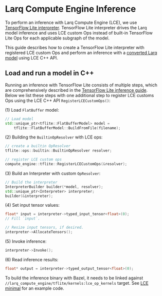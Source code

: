 # Larq Compute Engine Inference
To perform an inference with Larq Compute Engine (LCE), we use [TensorFlow Lite
interpreter](https://github.com/tensorflow/tensorflow/blob/master/tensorflow/lite/g3doc/guide/inference.md).
TensorFlow Lite interpreter drives the Larq model inference and uses LCE custom
Ops instead of built-in TensorFlow Lite Ops for each applicable subgraph of the
model.

This guide describes how to create a TensorFlow Lite interpreter with registered
LCE custom Ops and perform an inference with a [converted Larq model](./mlir_converter.md)
using LCE C++ API.

## Load and run a model in C++
Running an inference with TensorFlow Lite consists of multiple steps,
which are comprehensively described in the [TensorFlow Lite inference guide](https://github.com/tensorflow/tensorflow/blob/master/tensorflow/lite/g3doc/guide/inference.md#load-and-run-a-model-in-c).
Below we list these steps with one additional step to register LCE customs
Ops using the LCE C++ API `RegisterLCECustomOps()`:

(1) Load `FlatBuffer` model:

```c++
// Load model
std::unique_ptr<tflite::FlatBufferModel> model =
    tflite::FlatBufferModel::BuildFromFile(filename);
```

(2) Building the `BuiltinOpResolver` with LCE ops:

```c++
// create a builtin OpResolver
tflite::ops::builtin::BuiltinOpResolver resolver;

// register LCE custom ops
compute_engine::tflite::RegisterLCECustomOps(&resolver);
```

(3) Build an Interpreter with custom `OpResolver`:

```c++
// Build the interpreter
InterpreterBuilder builder(*model, resolver);
std::unique_ptr<Interpreter> interpreter;
builder(&interpreter);
```

(4) Set input tensor values:

```c++
float* input = interpreter->typed_input_tensor<float>(0);
// Fill `input`.

// Resize input tensors, if desired.
interpreter->AllocateTensors();
```

(5) Invoke inference:

```c++
interpreter->Invoke();
```

(6) Read inference results:

```c++
float* output = interpreter->typed_output_tensor<float>(0);
```

To build the inference binary with Bazel, it needs to be linked against
`//larq_compute_engine/tflite/kernels:lce_op_kernels` target.
See [LCE minimal](../examples/lce_minimal.cc) for an example code.

